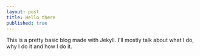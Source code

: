 ```yaml
---
layout: post
title: Hello there
published: true
---
```


This is a pretty basic blog made with Jekyll. 
I'll mostly talk about what I do, why I do it and how I do it.

